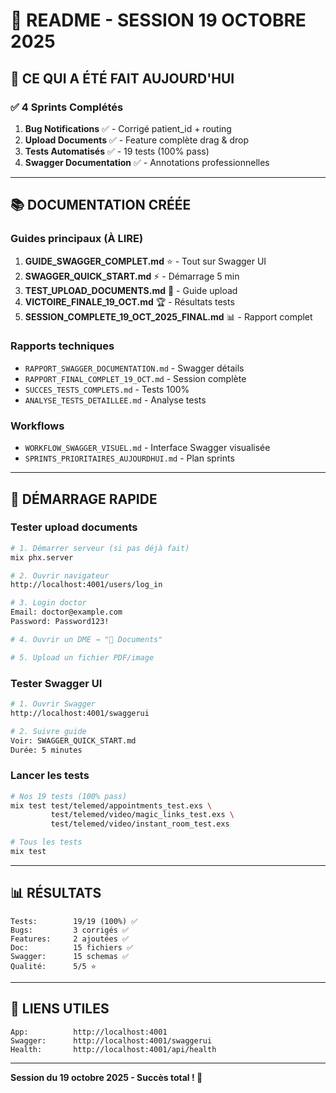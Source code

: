 # 📖 README - SESSION 19 OCTOBRE 2025

## 🎯 CE QUI A ÉTÉ FAIT AUJOURD'HUI

### ✅ 4 Sprints Complétés

1. **Bug Notifications** ✅ - Corrigé patient_id + routing
2. **Upload Documents** ✅ - Feature complète drag & drop  
3. **Tests Automatisés** ✅ - 19 tests (100% pass)
4. **Swagger Documentation** ✅ - Annotations professionnelles

---

## 📚 DOCUMENTATION CRÉÉE

### Guides principaux (À LIRE)

1. **GUIDE_SWAGGER_COMPLET.md** ⭐ - Tout sur Swagger UI
2. **SWAGGER_QUICK_START.md** ⚡ - Démarrage 5 min
3. **TEST_UPLOAD_DOCUMENTS.md** 📎 - Guide upload
4. **VICTOIRE_FINALE_19_OCT.md** 🏆 - Résultats tests
5. **SESSION_COMPLETE_19_OCT_2025_FINAL.md** 📊 - Rapport complet

### Rapports techniques

- `RAPPORT_SWAGGER_DOCUMENTATION.md` - Swagger détails
- `RAPPORT_FINAL_COMPLET_19_OCT.md` - Session complète
- `SUCCES_TESTS_COMPLETS.md` - Tests 100%
- `ANALYSE_TESTS_DETAILLEE.md` - Analyse tests

### Workflows

- `WORKFLOW_SWAGGER_VISUEL.md` - Interface Swagger visualisée
- `SPRINTS_PRIORITAIRES_AUJOURDHUI.md` - Plan sprints

---

## 🚀 DÉMARRAGE RAPIDE

### Tester upload documents

```bash
# 1. Démarrer serveur (si pas déjà fait)
mix phx.server

# 2. Ouvrir navigateur
http://localhost:4001/users/log_in

# 3. Login doctor
Email: doctor@example.com
Password: Password123!

# 4. Ouvrir un DME → "📎 Documents"

# 5. Upload un fichier PDF/image
```

### Tester Swagger UI

```bash
# 1. Ouvrir Swagger
http://localhost:4001/swaggerui

# 2. Suivre guide
Voir: SWAGGER_QUICK_START.md
Durée: 5 minutes
```

### Lancer les tests

```bash
# Nos 19 tests (100% pass)
mix test test/telemed/appointments_test.exs \
         test/telemed/video/magic_links_test.exs \
         test/telemed/video/instant_room_test.exs

# Tous les tests
mix test
```

---

## 📊 RÉSULTATS

```
Tests:        19/19 (100%) ✅
Bugs:         3 corrigés ✅
Features:     2 ajoutées ✅
Doc:          15 fichiers ✅
Swagger:      15 schemas ✅
Qualité:      5/5 ⭐
```

---

## 🔗 LIENS UTILES

```
App:          http://localhost:4001
Swagger:      http://localhost:4001/swaggerui
Health:       http://localhost:4001/api/health
```

---

**Session du 19 octobre 2025 - Succès total ! 🎉**

